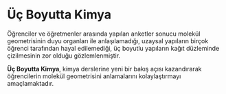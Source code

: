 # Üç Boyutta Kimya

  Öğrenciler ve öğretmenler arasında yapılan anketler sonucu molekül
geometrisinin duyu organları ile anlaşılamadığı, uzaysal yapıların birçok öğrenci
tarafından hayal edilemediği, üç boyutlu yapıların kağıt düzleminde çizilmesinin
zor olduğu gözlemlenmiştir.

  **Üç Boyutta Kimya**, kimya derslerine yeni bir bakış açısı kazandırarak öğrencilerin molekül
geometrisini anlamalarını kolaylaştırmayı amaçlamaktadır.
